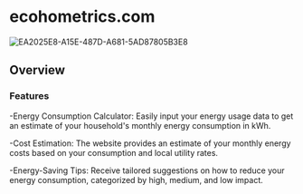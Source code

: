 # ecohometrics.com
![EA2025E8-A15E-487D-A681-5AD87805B3E8](https://github.com/caedenwilson/Team2EcoHometrics/assets/123772632/b5348b31-fbe2-40e4-9be6-9ba1397225e4)

## Overview
### Features
-Energy Consumption Calculator: Easily input your energy usage data to get an estimate of your household's monthly energy consumption in kWh.

-Cost Estimation: The website provides an estimate of your monthly energy costs based on your consumption and local utility rates.

-Energy-Saving Tips: Receive tailored suggestions on how to reduce your energy consumption, categorized by high, medium, and low impact.
